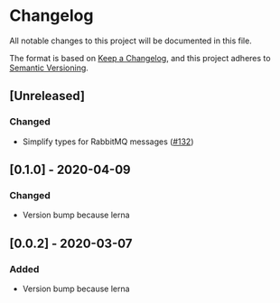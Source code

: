# Changelog

All notable changes to this project will be documented in this file.

The format is based on [Keep a Changelog](https://keepachangelog.com/en/1.0.0/),
and this project adheres to [Semantic Versioning](https://semver.org/spec/v2.0.0.html).

## [Unreleased]

### Changed

- Simplify types for RabbitMQ messages ([#132](https://github.com/vickev/howdypix/pull/132))

## [0.1.0] - 2020-04-09

### Changed

- Version bump because lerna

## [0.0.2] - 2020-03-07

### Added

- Version bump because lerna


